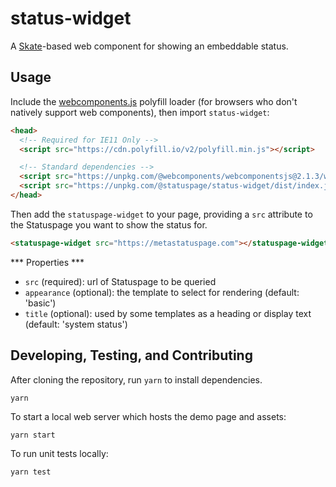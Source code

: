 # status-widget

A [Skate](https://github.com/skatejs/skatejs)-based web component for showing an embeddable status.

## Usage

Include the [webcomponents.js](http://webcomponents.org/polyfills/) polyfill loader (for browsers who don't natively support web components), then import `status-widget`:

```html
<head>
  <!-- Required for IE11 Only -->
  <script src="https://cdn.polyfill.io/v2/polyfill.min.js"></script>

  <!-- Standard dependencies -->
  <script src="https://unpkg.com/@webcomponents/webcomponentsjs@2.1.3/webcomponents-bundle.js"></script>
  <script src="https://unpkg.com/@statuspage/status-widget/dist/index.js"></script>
</head>
```

Then add the `statuspage-widget` to your page, providing a `src` attribute to the Statuspage you want to show the status for.

```html
<statuspage-widget src="https://metastatuspage.com"></statuspage-widget>
```

*** Properties ***

* `src` (required): url of Statuspage to be queried
* `appearance` (optional): the template to select for rendering (default: 'basic')
* `title` (optional): used by some templates as a heading or display text (default: 'system status')

## Developing, Testing, and Contributing

After cloning the repository, run `yarn` to install dependencies.

```shell
yarn
```

To start a local web server which hosts the demo page and assets:

```shell
yarn start
```

To run unit tests locally:

```shell
yarn test
```
